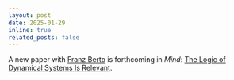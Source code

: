 ```yaml
---
layout: post
date: 2025-01-29 
inline: true
related_posts: false
---
```


A new paper with [Franz Berto](https://www.st-andrews.ac.uk/philosophy/people/fb96) is forthcoming in _Mind_: [The Logic of Dynamical Systems Is Relevant](https://philpapers.org/rec/HORTLO-15).


 
